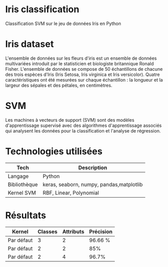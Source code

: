 # Iris classification
Classification SVM sur le jeu de données Iris en Python

# Iris dataset
L'ensemble de données sur les fleurs d'iris est un ensemble de données multivariées introduit par le statisticien et biologiste britannique Ronald Fisher. L'ensemble de données se compose de 50 échantillons de chacune des trois espèces d'Iris (Iris Setosa, Iris virginica et Iris versicolor). Quatre caractéristiques ont été mesurées sur chaque échantillon : la longueur et la largeur des sépales et des pétales, en centimètres.

# SVM
Les machines à vecteurs de support (SVM) sont des modèles d'apprentissage supervisé avec des algorithmes d'apprentissage associés qui analysent les données pour la classification et l'analyse de régression.

# Technologies utilisées
| Tech | Description |
| --- | --- |
| Langage  | Python  | 
| Bibliothèque  |   keras, seaborn, numpy, pandas,matplotlib    | 
| Kernel SVM     |   RBF, Linear, Polynomial     | 

# Résultats

| Kernel | Classes | Attributs | Précision |
| --- | --- |  ---  | ---  |
| Par défaut | 3 | 2  | 96.66 %  |
| Par défaut | 2 | 2   |  85% |
| Par défaut | 2 | 4  |  96.7% |

